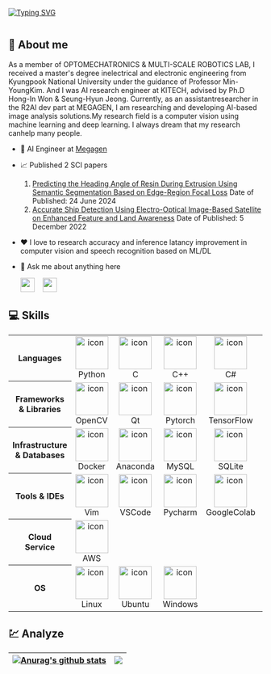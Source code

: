 <div style="width: 100%; display: flex; justify-items: center; align-items: center">

[![Typing SVG](https://readme-typing-svg.demolab.com?font=Honk&size=37&pause=1000&color=F7E000&center=true&vCenter=true&width=580&height=100&lines=Hello+World+This+is+sangheonEN)](https://git.io/typing-svg)

</div>

## 🤟 About me
As a member of OPTOMECHATRONICS & MULTI-SCALE ROBOTICS LAB, I received a master's degree inelectrical and electronic engineering from Kyungpook National University under the guidance of Professor Min-YoungKim. And I was AI research engineer at KITECH, advised by Ph.D Hong-In Won & Seung-Hyun Jeong. Currently, as an assistantresearcher in the R2AI dev part at MEGAGEN, I am researching and developing AI-based image analysis solutions.My research field is a computer vision using machine learning and deep learning. I always dream that my research canhelp many people.

- 💼 AI Engineer at [Megagen](https://imegagen.com/ko/)

- 📈 Published 2 SCI papers
  1. [Predicting the Heading Angle of Resin During Extrusion Using Semantic Segmentation Based on Edge-Region Focal Loss](https://ieeexplore.ieee.org/document/10569056) Date of Published: 24 June 2024
  2. [Accurate Ship Detection Using Electro-Optical Image-Based Satellite on Enhanced Feature and Land Awareness](https://www.mdpi.com/1424-8220/22/23/9491) Date of Published: 5 December 2022

- ❤️ I love to research accuracy and inference latancy improvement in computer vision and speech recognition based on ML/DL

- 💬 Ask me about anything here <p align="left"><a href="https://github.com/sangheonEN" target="_blank"><img src="https://img.shields.io/badge/GitHub-100000?style=for-the-badge&logo=github&logoColor=white" height="28" style="margin-right: 12px"></a> <a href="https://www.linkedin.com/in/%EC%83%81%ED%97%8C-%EC%9D%B4-94b455202/" target="_blank"><img src="https://img.shields.io/badge/LinkedIn-0077B5?style=for-the-badge&logo=linkedin&logoColor=white" height="28" style="margin-right: 12px"></a></p>

## 💻 Skills
<p align="center">
  <table>
    <tr>
      <th width="96">Languages</th>
      <td align="center" width="96">
          <img src="https://skillicons.dev/icons?i=py" alt="icon" width="65" height="65" />
        <br>Python
      </td>
      <td align="center" width="96">
          <img src="https://skillicons.dev/icons?i=c" alt="icon" width="65" height="65" />
        <br>C
      </td>
      <td align="center" width="96">
          <img src="https://skillicons.dev/icons?i=cpp" alt="icon" width="65" height="65" />
        <br>C++
      </td>
      <td align="center" width="96">
          <img src="https://skillicons.dev/icons?i=cs" alt="icon" width="65" height="65" />
        <br>C#
      </td>
      <td align="center" width="96">
          <img src="https://skillicons.dev/icons?i=bash" alt="icon" width="65" height="65" />
        <br>Bash
      </td>
      <td align="center" width="96">
          <img src="https://skillicons.dev/icons?i=arduino" alt="icon" width="65" height="65" />
        <br>Arduino
      </td>
    </tr>
    <tr>
      <th>Frameworks & Libraries</th>
      <td align="center" width="96">
          <img src="https://skillicons.dev/icons?i=opencv" alt="icon" width="65" height="65" />
        <br>OpenCV
      </td>
      <td align="center" width="96">
          <img src="https://skillicons.dev/icons?i=qt" alt="icon" width="65" height="65" />
        <br>Qt
      </td>
      <td align="center" width="96">
          <img src="https://skillicons.dev/icons?i=pytorch" alt="icon" width="65" height="65" />
        <br>Pytorch
      </td>
      <td align="center" width="96">
          <img src="https://skillicons.dev/icons?i=tensorflow" alt="icon" width="65" height="65" />
        <br>TensorFlow
      </td>
      <td align="center" width="96">
          <img src="https://skillicons.dev/icons?i=sklearn" alt="icon" width="65" height="65" />
        <br>Sklearn
      </td>
      <td align="center" width="96">
          <img src="https://skillicons.dev/icons?i=fastapi" alt="icon" width="65" height="65" />
        <br>FastAPI
      </td>
    </tr>
    <tr>
      <th>Infrastructure & Databases</th>
      <td align="center" width="96">
          <img src="https://skillicons.dev/icons?i=docker" alt="icon" width="65" height="65" />
        <br>Docker
      </td>
      <td align="center" width="96">
          <img src="https://skillicons.dev/icons?i=anaconda" alt="icon" width="65" height="65" />
        <br>Anaconda
      </td>
      <td align="center" width="96">
          <img src="https://skillicons.dev/icons?i=mysql" alt="icon" width="65" height="65" />
        <br>MySQL
      </td>
      <td align="center" width="96">
          <img src="https://skillicons.dev/icons?i=sqlite" alt="icon" width="65" height="65" />
        <br>SQLite
      </td>
    </tr>
    <tr>
      <th>Tools & IDEs</th>
      <td align="center" width="96">
          <img src="https://skillicons.dev/icons?i=vim" alt="icon" width="65" height="65" />
        <br>Vim
      </td>
      <td align="center" width="96">
          <img src="https://skillicons.dev/icons?i=vscode" alt="icon" width="65" height="65" />
        <br>VSCode
      </td>
      <td align="center" width="96">
          <img src="https://skillicons.dev/icons?i=pycharm" alt="icon" width="65" height="65" />
        <br>Pycharm
      </td>
      <td align="center" width="96">
          <img src="https://skillicons.dev/icons?i=googlecolab" alt="icon" width="65" height="65" />
        <br>GoogleColab
      </td>
      <td align="center" width="96">
          <img src="https://skillicons.dev/icons?i=git" alt="icon" width="65" height="65" />
        <br>Git
      </td>
      <td align="center" width="96">
          <img src="https://skillicons.dev/icons?i=github" alt="icon" width="65" height="65" />
        <br>GitHub
      </td>
      <td align="center" width="96">
          <img src="https://skillicons.dev/icons?i=visualstudio" alt="icon" width="65" height="65" />
        <br>VStudio
      </td>
      <td align="center" width="96">
          <img src="https://skillicons.dev/icons?i=notion" alt="icon" width="65" height="65" />
        <br>Notion
      </td>
      <td align="center" width="96">
          <img src="https://user-images.githubusercontent.com/25181517/183914128-3fc88b4a-4ac1-40e6-9443-9a30182379b7.png" alt="icon" width="65" height="65" />
        <br>Jupyter
      </td>
    </tr>
    <tr>
      <th>Cloud Service</th>
      <td align="center" width="96">
          <img src="https://skillicons.dev/icons?i=aws" alt="icon" width="65" height="65" />
        <br>AWS
      </td>
    <tr>
      <th>OS</th>
      <td align="center" width="96">
          <img src="https://skillicons.dev/icons?i=linux" alt="icon" width="65" height="65" />
        <br>Linux
      </td>
      <td align="center" width="96">
          <img src="https://skillicons.dev/icons?i=ubuntu" alt="icon" width="65" height="65" />
        <br>Ubuntu
      </td>
      <td align="center" width="96">
          <img src="https://skillicons.dev/icons?i=windows" alt="icon" width="65" height="65" />
        <br>Windows
    </tr>
  </table>
</p>

## 💹 Analyze
| <a href="https://github.com/anuraghazra/github-readme-stats"><img align="center" src="https://github-readme-stats.vercel.app/api?username=sangheonEN&show_icons=true&include_all_commits=true&theme=buefy&hide_border=true" alt="Anurag's github stats" /></a> | <a href="https://github.com/anuraghazra/github-readme-stats"><img align="center" src="https://github-readme-stats.vercel.app/api/top-langs/?username=sangheonEN&layout=compact&theme=buefy&hide_border=true" /></a> |
| ------------- | ------------- |
